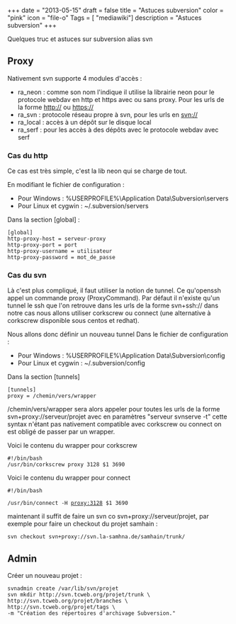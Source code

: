 +++
date = "2013-05-15"
draft = false
title = "Astuces subversion"
color = "pink"
icon = "file-o"
Tags = [ "mediawiki"]
description = "Astuces subversion"
+++

Quelques truc et astuces sur subversion alias svn

Proxy
-----

Nativement svn supporte 4 modules d'accès :

-   ra\_neon : comme son nom l'indique il utilise la librairie neon pour
    le protocole webdav en http et https avec ou sans proxy. Pour les
    urls de la forme <http://> ou <https://>
-   ra\_svn : protocole réseau propre à svn, pour les urls en <svn://>
-   ra\_local : accès à un dépôt sur le disque local
-   ra\_serf : pour les accès à des dépôts avec le protocole webdav avec
    serf

### Cas du http

Ce cas est très simple, c'est la lib neon qui se charge de tout.

En modifiant le fichier de configuration :

-   Pour Windows : %USERPROFILE%\\Application Data\\Subversion\\servers
-   Pour Linux et cygwin : \~/.subversion/servers

Dans la section [global] :

    [global]
    http-proxy-host = serveur-proxy
    http-proxy-port = port
    http-proxy-username = utilisateur
    http-proxy-password = mot_de_passe

### Cas du svn

Là c'est plus compliqué, il faut utiliser la notion de tunnel. Ce
qu'openssh appel un commande proxy (ProxyCommand). Par défaut il
n'existe qu'un tunnel le ssh que l'on retrouve dans les urls de la forme
svn+ssh:// dans notre cas nous allons utiliser corkscrew ou connect (une
alternative à corkscrew disponible sous centos et redhat).

Nous allons donc définir un nouveau tunnel Dans le fichier de
configuration :

-   Pour Windows : %USERPROFILE%\\Application Data\\Subversion\\config
-   Pour Linux et cygwin : \~/.subversion/config

Dans la section [tunnels]

    [tunnels]
    proxy = /chemin/vers/wrapper

/chemin/vers/wrapper sera alors appeler pour toutes les urls de la forme
svn+proxy://serveur/projet avec en paramètres "serveur svnserve -t"
cette syntax n'étant pas nativement compatible avec corkscrew ou connect
on est obligé de passer par un wrapper.

Voici le contenu du wrapper pour corkscrew

    #!/bin/bash
    /usr/bin/corkscrew proxy 3128 $1 3690

Voici le contenu du wrapper pour connect

    #!/bin/bash
`/usr/bin/connect -H `[`proxy:3128`](proxy:3128)` $1 3690`

maintenant il suffit de faire un svn co svn+proxy://serveur/projet, par
exemple pour faire un checkout du projet samhain :

    svn checkout svn+proxy://svn.la-samhna.de/samhain/trunk/

Admin
-----

Créer un nouveau projet :

    svnadmin create /var/lib/svn/projet
    svn mkdir http://svn.tcweb.org/projet/trunk \
    http://svn.tcweb.org/projet/branches \
    http://svn.tcweb.org/projet/tags \
    -m "Création des répertoires d'archivage Subversion."
